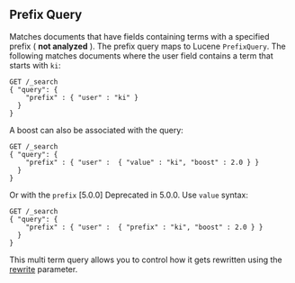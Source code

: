 ## Prefix Query

Matches documents that have fields containing terms with a specified prefix ( **not analyzed** ). The prefix query maps to Lucene `PrefixQuery`. The following matches documents where the user field contains a term that starts with `ki`:
    
    
    GET /_search
    { "query": {
        "prefix" : { "user" : "ki" }
      }
    }

A boost can also be associated with the query:
    
    
    GET /_search
    { "query": {
        "prefix" : { "user" :  { "value" : "ki", "boost" : 2.0 } }
      }
    }

Or with the `prefix` [5.0.0] Deprecated in 5.0.0. Use `value` syntax:
    
    
    GET /_search
    { "query": {
        "prefix" : { "user" :  { "prefix" : "ki", "boost" : 2.0 } }
      }
    }

This multi term query allows you to control how it gets rewritten using the [rewrite](query-dsl-multi-term-rewrite.html "Multi Term Query Rewrite") parameter.
